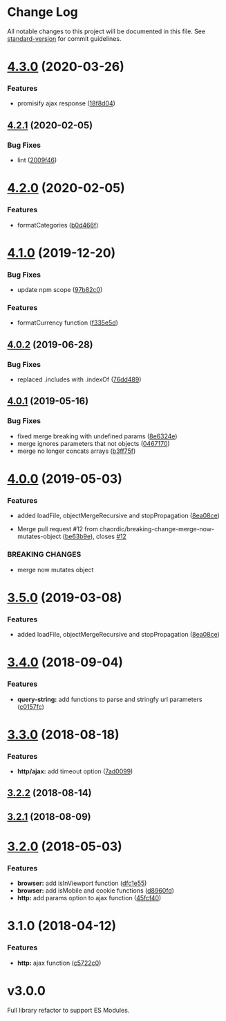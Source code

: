 # Change Log

All notable changes to this project will be documented in this file. See [standard-version](https://github.com/conventional-changelog/standard-version) for commit guidelines.

<a name="4.3.0"></a>
# [4.3.0](https://github.com/chaordic/commons-js/compare/v4.2.1...v4.3.0) (2020-03-26)


### Features

* promisify ajax response ([18f8d04](https://github.com/chaordic/commons-js/commit/18f8d04))



<a name="4.2.1"></a>
## [4.2.1](https://github.com/chaordic/commons-js/compare/v4.2.0...v4.2.1) (2020-02-05)


### Bug Fixes

* lint ([2009f46](https://github.com/chaordic/commons-js/commit/2009f46))



<a name="4.2.0"></a>
# [4.2.0](https://github.com/chaordic/commons-js/compare/v4.1.0...v4.2.0) (2020-02-05)


### Features

* formatCategories ([b0d466f](https://github.com/chaordic/commons-js/commit/b0d466f))



<a name="4.1.0"></a>
# [4.1.0](https://github.com/chaordic/commons-js/compare/v4.0.2...v4.1.0) (2019-12-20)


### Bug Fixes

* update npm scope ([97b82c0](https://github.com/chaordic/commons-js/commit/97b82c0))


### Features

* formatCurrency function ([f335e5d](https://github.com/chaordic/commons-js/commit/f335e5d))



<a name="4.0.2"></a>
## [4.0.2](https://github.com/chaordic/commons-js/compare/v4.0.1...v4.0.2) (2019-06-28)


### Bug Fixes

* replaced .includes with .indexOf ([76dd489](https://github.com/chaordic/commons-js/commit/76dd489))



<a name="4.0.1"></a>
## [4.0.1](https://github.com/chaordic/commons-js/compare/v4.0.0...v4.0.1) (2019-05-16)


### Bug Fixes

* fixed merge breaking with undefined params ([8e6324e](https://github.com/chaordic/commons-js/commit/8e6324e))
* merge ignores parameters that not objects ([0467170](https://github.com/chaordic/commons-js/commit/0467170))
* merge no longer concats arrays ([b3ff75f](https://github.com/chaordic/commons-js/commit/b3ff75f))



<a name="4.0.0"></a>
# [4.0.0](https://github.com/chaordic/commons-js/compare/v3.4.0...v4.0.0) (2019-05-03)


### Features

* added loadFile, objectMergeRecursive and stopPropagation ([8ea08ce](https://github.com/chaordic/commons-js/commit/8ea08ce))


* Merge pull request #12 from chaordic/breaking-change-merge-now-mutates-object ([be63b9e](https://github.com/chaordic/commons-js/commit/be63b9e)), closes [#12](https://github.com/chaordic/commons-js/issues/12)


### BREAKING CHANGES

* merge now mutates object



<a name="3.5.0"></a>
# [3.5.0](https://github.com/chaordic/commons-js/compare/v3.4.0...v3.5.0) (2019-03-08)


### Features

* added loadFile, objectMergeRecursive and stopPropagation ([8ea08ce](https://github.com/chaordic/commons-js/commit/8ea08ce))



<a name="3.4.0"></a>
# [3.4.0](https://github.com/chaordic/commons-js/compare/v3.3.0...v3.4.0) (2018-09-04)


### Features

* **query-string:** add functions to parse and stringfy url parameters ([c0157fc](https://github.com/chaordic/commons-js/commit/c0157fc))



<a name="3.3.0"></a>
# [3.3.0](https://github.com/chaordic/commons-js/compare/v3.2.2...v3.3.0) (2018-08-18)


### Features

* **http/ajax:** add timeout option ([7ad0099](https://github.com/chaordic/commons-js/commit/7ad0099))



<a name="3.2.2"></a>
## [3.2.2](https://github.com/chaordic/commons-js/compare/v3.2.1...v3.2.2) (2018-08-14)



<a name="3.2.1"></a>
## [3.2.1](https://github.com/chaordic/commons-js/compare/v3.2.0...v3.2.1) (2018-08-09)



<a name="3.2.0"></a>
# [3.2.0](https://git.neemu.com/frontend/frontend-lib-commons-js/compare/v3.1.0...v3.2.0) (2018-05-03)


### Features

* **browser:** add isInViewport function ([dfc1e55](https://git.neemu.com/frontend/frontend-lib-commons-js/commits/dfc1e55))
* **browser:** add isMobile and cookie functions ([d8960fd](https://git.neemu.com/frontend/frontend-lib-commons-js/commits/d8960fd))
* **http:** add params option to ajax function ([45fcf40](https://git.neemu.com/frontend/frontend-lib-commons-js/commits/45fcf40))



<a name="3.1.0"></a>
# 3.1.0 (2018-04-12)


### Features

* **http:** ajax function ([c5722c0](https://git.neemu.com/frontend/frontend-lib-commons-js/commits/c5722c0))



# v3.0.0

Full library refactor to support ES Modules.

